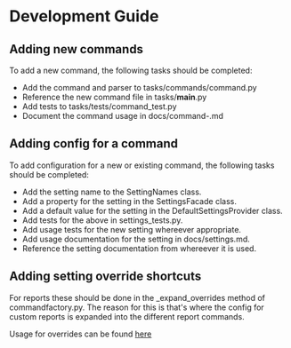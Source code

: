 # Development Guide

## Adding new commands

To add a new command, the following tasks should be completed:

- Add the command and parser to tasks/commands/<command name>command.py
- Reference the new command file in tasks/__main__.py
- Add tests to tasks/tests/<command name>command_test.py
- Document the command usage in docs/command-<command name>.md

## Adding config for a command

To add configuration for a new or existing command, the following tasks should
be completed:

- Add the setting name to the SettingNames class.
- Add a property for the setting in the SettingsFacade class.
- Add a default value for the setting in the DefaultSettingsProvider class.
- Add tests for the above in settings_tests.py.
- Add usage tests for the new setting whereever appropriate.
- Add usage documentation for the setting in docs/settings.md.
- Reference the setting documentation from whereever it is used.

## Adding setting override shortcuts

For reports these should be done in the _expand_overrides method of
commandfactory.py.  The reason for this is that's where the config for custom
reports is expanded into the different report commands.


Usage for overrides can be found [here](overrides.md)
